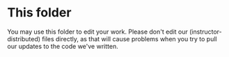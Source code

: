 # This folder

You may use this folder to edit your work. Please don't 
edit our (instructor-distributed) files directly, as that
will cause problems when you try to pull our updates to the
code we've written.
    